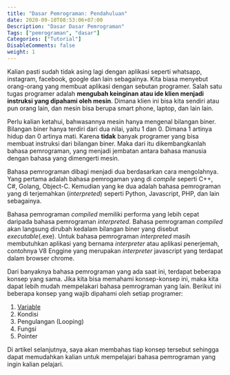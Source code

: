 ```yaml
---
title: "Dasar Pemrograman: Pendahuluan"
date: 2020-09-10T08:53:06+07:00
Description: "Dasar Dasar Pemrograman"
Tags: ["pemrograman", "dasar"]
Categories: ["Tutorial"]
DisableComments: false
weight: 1
---
```


Kalian pasti sudah tidak asing lagi dengan aplikasi seperti whatsapp, instagram, facebook, google dan lain sebagainya.
Kita biasa menyebut orang-orang yang membuat aplikasi dengan sebutan programer.
Salah satu tugas programer adalah **mengubah keinginan atau ide klien menjadi instruksi yang dipahami oleh mesin**.
Dimana klien ini bisa kita sendiri atau pun orang lain, dan mesin bisa berupa smart phone, laptop, dan lain lain.

Perlu kalian ketahui, bahwasannya mesin hanya mengenal bilangan biner. Bilangan biner hanya terdiri dari dua nilai, yaitu 1 dan 0. 
Dimana 1 artinya hidup dan 0 artinya mati. Karena **tidak** banyak programer yang bisa membuat instruksi dari bilangan biner. 
Maka dari itu dikembangkanlah bahasa pemrograman, yang menjadi jembatan antara bahasa manusia dengan bahasa yang dimengerti mesin.

Bahasa pemrograman dibagi menjadi dua berdasarkan cara mengolahnya. Yang pertama adalah bahasa pemrogaman yang di *compile* seperti C++, C#, Golang, Object-C. Kemudian yang ke dua adalah bahasa pemrograman yang di terjemahkan (*interpreted*) seperti Python, Javascript, PHP, dan lain sebagainya.

Bahasa pemrograman *compiled* memiliki performa yang lebih cepat daripada bahasa pemrograman *interpreted*. 
Bahasa pemrograman *compiled* akan langsung dirubah kedalam bilangan biner yang disebut *executable*(.exe). 
Untuk bahasa pemrograman *interpreted* masih membutuhkan aplikasi yang bernama *interpreter* atau aplikasi penerjemah, contohnya V8 Enggine yang merupakan *interpreter* javascript yang terdapat dalam browser chrome.

Dari banyaknya bahasa pemrograman yang ada saat ini, terdapat beberapa konsep yang sama. Jika kita bisa memahami konsep-konsep ini, maka kita dapat lebih mudah mempelakari bahasa pemrograman yang lain. Berikut ini beberapa konsep yang wajib dipahami oleh setiap programer:
  1. [Variable][variable]
  2. Kondisi
  3. Pengulangan (Looping)
  4. Fungsi
  5. Pointer

Di artikel selanjutnya, saya akan membahas tiap konsep tersebut sehingga dapat memudahkan kalian untuk mempelajari bahasa pemrograman yang ingin kalian pelajari.

[variable]:/post/dasar-pemrograman-variable/